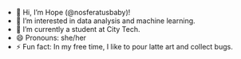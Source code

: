 - 👋 Hi, I’m Hope (@nosferatusbaby)!
- 👀 I’m interested in data analysis and machine learning.
- 🌱 I’m currently a student at City Tech.
- 😄 Pronouns: she/her
- ⚡ Fun fact: In my free time, I like to pour latte art and collect bugs. 

<!---
nosferatusbaby/nosferatusbaby is a ✨ special ✨ repository because its `README.md` (this file) appears on your GitHub profile.
You can click the Preview link to take a look at your changes.
--->
